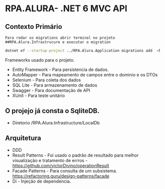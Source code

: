 # RPA.ALURA- .NET 6 MVC API

## Contexto Primário

```
Para rodar os migrations abrir terminal no projeto ##RPA.Alura.Infrastrucure e executar o migration
```

```sh
dotnet ef --startup-project ../RPA.Alura.Application migrations add  <NomeDaMigration> --output-dir Migrations/Entities
```

Frameworks usado para o projeto.

- Entity Framework - Para persistencia de dados.
- AutoMapper - Para mapeamento de campos entre o dominio e os DTOs
- Selenium - Para coleta dos dados
- SQL Lite - Para armazenamento de dados
- Swagger - Para documentação de API
- XUnit - Para teste unitário

## O projejo já consta o SqliteDB. 
- Diretorio /RPA.Alura.Infrastructure/LocalDb


## Arquitetura

- DDD
- Result Patterns - Foi usado o padrão de resultado para melhor visualização e tratamento de errros - https://github.com/victorDivino/operationResult
- Facade Patterns - Para consulta de um subsistema. https://refactoring.guru/design-patterns/facade
- Di - Injeção de dependencia.
